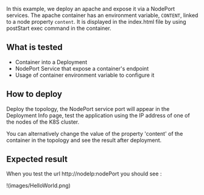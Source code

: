 In this example, we deploy an apache and expose it via a NodePort services.
The apache container has an environment variable, `CONTENT`, linked to a node property `content`.
It is displayed in the index.html file by using postStart exec command in the container.

## What is tested

* Container into a Deployment
* NodePort Service that expose a container's endpoint
* Usage of container environment variable to configure it

## How to deploy

Deploy the topology, the NodePort service port will appear in the Deployment Info page, test the application using the IP address of one of the nodes of the K8S cluster.

You can alternatively change the value of the property 'content' of the container in the topology and see the result after deployment.

## Expected result

When you test the url http://nodeIp:nodePort you should see :

!(images/HelloWorld.png)
